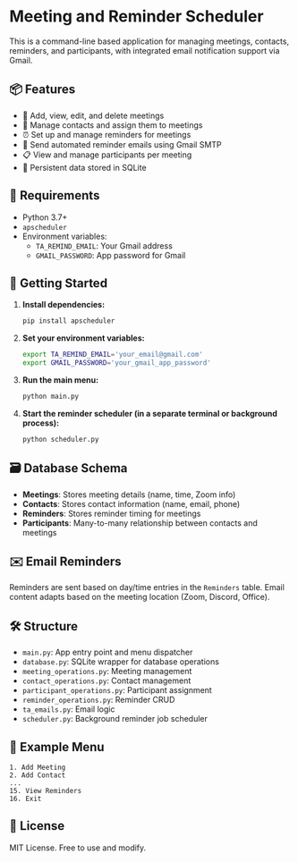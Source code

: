 # Meeting and Reminder Scheduler

This is a command-line based application for managing meetings, contacts, reminders, and participants, with integrated email notification support via Gmail.

## 📦 Features

- 📅 Add, view, edit, and delete meetings
- 👥 Manage contacts and assign them to meetings
- ⏰ Set up and manage reminders for meetings
- 📧 Send automated reminder emails using Gmail SMTP
- 📋 View and manage participants per meeting
- 🧠 Persistent data stored in SQLite

## 🧱 Requirements

- Python 3.7+
- `apscheduler`
- Environment variables:
  - `TA_REMIND_EMAIL`: Your Gmail address
  - `GMAIL_PASSWORD`: App password for Gmail

## 🚀 Getting Started

1. **Install dependencies:**
   ```bash
   pip install apscheduler
   ```

2. **Set your environment variables:**
   ```bash
   export TA_REMIND_EMAIL='your_email@gmail.com'
   export GMAIL_PASSWORD='your_gmail_app_password'
   ```

3. **Run the main menu:**
   ```bash
   python main.py
   ```

4. **Start the reminder scheduler (in a separate terminal or background process):**
   ```bash
   python scheduler.py
   ```

## 🗃 Database Schema

- **Meetings**: Stores meeting details (name, time, Zoom info)
- **Contacts**: Stores contact information (name, email, phone)
- **Reminders**: Stores reminder timing for meetings
- **Participants**: Many-to-many relationship between contacts and meetings

## ✉️ Email Reminders

Reminders are sent based on day/time entries in the `Reminders` table. Email content adapts based on the meeting location (Zoom, Discord, Office).

## 🛠 Structure

- `main.py`: App entry point and menu dispatcher
- `database.py`: SQLite wrapper for database operations
- `meeting_operations.py`: Meeting management
- `contact_operations.py`: Contact management
- `participant_operations.py`: Participant assignment
- `reminder_operations.py`: Reminder CRUD
- `ta_emails.py`: Email logic
- `scheduler.py`: Background reminder job scheduler

## 🧪 Example Menu

```
1. Add Meeting
2. Add Contact
...
15. View Reminders
16. Exit
```

## 🧼 License

MIT License. Free to use and modify.
